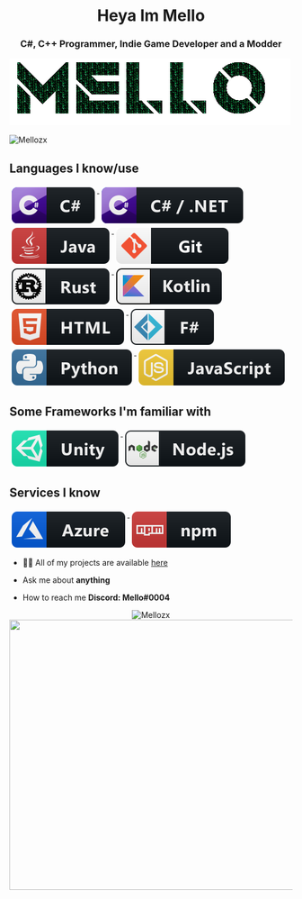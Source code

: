 <h1 align="center">Heya Im Mello</h1>
<h3 align="center">C#, C++ Programmer, Indie Game Developer and a Modder</h3>

![image](https://github.com/Mellozx/Mello/blob/Master/gifs/Mello1.gif)

<p align="left">
<img src="https://komarev.com/ghpvc/?username=Mellozx" alt="Mellozx" />

## Languages I know/use

<p align="left">
  <a href="https://github.com/dotnet/csharplang">
    <img src="https://github.com/MikeCodesDotNET/ColoredBadges/raw/master/svg/dev/languages/csharp.svg" alt="Csharp" style="vertical-align:top; margin:4px">
  </a>

  <a href="https://dotnet.microsoft.com"/>
    <img src="https://github.com/MikeCodesDotNET/ColoredBadges/raw/master/svg/dev/languages/csharp_dotnet.svg" alt="CsharpNet" style="vertical-align:top; margin:4px">
  </a>

  <a href="https://www.java.com/en/"/>
    <img src="https://github.com/MikeCodesDotNET/ColoredBadges/raw/master/svg/dev/languages/java.svg" alt="Java" style="vertical-align:top; margin:4px">
  </a>

  <a href="https://git-scm.com/"/>
    <img src="https://raw.githubusercontent.com/MikeCodesDotNET/ColoredBadges/8123dfb6450f9e3465f6b82e4440af1d1a7f92e5/svg/dev/tools/git.svg" alt="Git" style="vertical-align:top; margin:4px">
  </a>

  <a href="https://www.rust-lang.org/"/>
    <img src="https://github.com/MikeCodesDotNET/ColoredBadges/raw/master/svg/dev/languages/rust.svg" alt="Rust" style="vertical-align:top; margin:4px">
  </a>

  <a href="https://kotlinlang.org//"/>
    <img src="https://raw.githubusercontent.com/MikeCodesDotNET/ColoredBadges/b15e56a11a52933b5a75bf45679671ee06d7702a/svg/dev/languages/kotlin.svg" alt="Kotlin" style="vertical-align:top; margin:4px">
  </a>

  <a href="https://www.w3.org/html/"/>
    <img src="https://github.com/MikeCodesDotNET/ColoredBadges/blob/master/svg/dev/languages/html.svg" alt="html" style="vertical-align:top; margin:4px">
  </a>

  <a href="https://fsharp.org/"/>
    <img src="https://github.com/MikeCodesDotNET/ColoredBadges/blob/master/svg/dev/languages/fsharp.svg" alt="fsharp" style="vertical-align:top; margin:4px">
  </a>

  <a href="https://www.python.org/"/>
    <img src="https://github.com/MikeCodesDotNET/ColoredBadges/blob/master/svg/dev/languages/python.svg" alt="python" style="vertical-align:top; margin:4px">
  </a>

  <a href="https://www.javascript.com/"/>
    <img src="https://github.com/MikeCodesDotNET/ColoredBadges/blob/master/svg/dev/languages/js.svg" alt="javascript" style="vertical-align:top; margin:4px">
  </a>
</p>

## Some Frameworks I'm familiar with

  <a href="https://unity.com/"/>
    <img src="https://github.com/MikeCodesDotNET/ColoredBadges/blob/master/svg/dev/frameworks/unity.svg" alt="unity" style="vertical-align:top; margin:4px">
  </a>
  
  <a href="https://nodejs.org/en/"/>
    <img src="https://github.com/MikeCodesDotNET/ColoredBadges/blob/master/svg/dev/frameworks/nodejs.svg" alt="nodejs" style="vertical-align:top; margin:4px">
  </a>
</p>

## Services I know

  <a href="https://azure.microsoft.com/en-us/"/>
    <img src="https://github.com/MikeCodesDotNET/ColoredBadges/blob/master/svg/dev/services/azure.svg" alt="azure" style="vertical-align:top; margin:4px">
  </a>
  
  <a href="https://www.npmjs.com/"/>
    <img src="https://github.com/MikeCodesDotNET/ColoredBadges/blob/master/svg/dev/services/npm.svg" alt="npm" style="vertical-align:top; margin:4px">
  </a>
</p>

- 👨‍💻 All of my projects are available  [here](https://github.com/Mellozx?tab=repositories)

-  Ask me about **anything**

-  How to reach me **Discord: Mello#0004**



<p align="center"> 
  <img src="https://github-readme-stats.vercel.app/api?username=Mellozx&show_icons=true" alt="Mellozx" />
  <img  align="center" src="https://github.com/Mellozx/Mellozx/blob/Master/gifs/gifexe.gif" width="720" height="480">
 </p>







